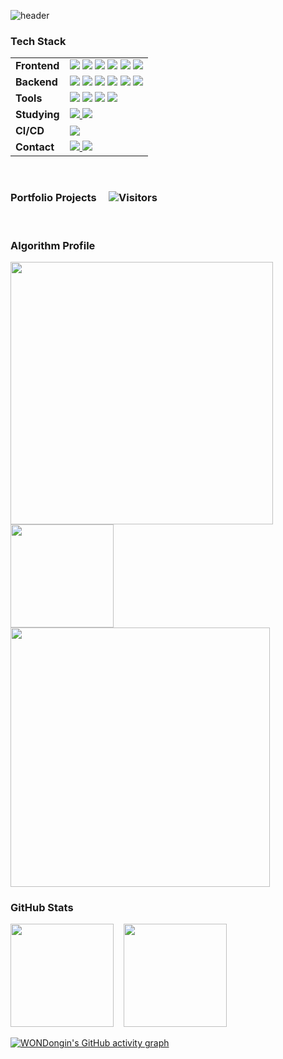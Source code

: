 ![header](https://capsule-render.vercel.app/api?type=waving&color=timeGradient&text=Welcome%20to%20Dongin`s%20GitHub%20:D&animation=twinkling&fontSize=35&fontAlignY=40&fontAlign=50&height=250)

### Tech Stack
<table>
  <tr>
    <td><strong>Frontend</strong></td>
    <td>
      <img src="https://img.shields.io/badge/React-48adff?style=for-the-badge">
      <img src="https://img.shields.io/badge/jQuery-48adff?style=for-the-badge">
      <img src="https://img.shields.io/badge/JavaScript-48adff?style=for-the-badge">
      <img src="https://img.shields.io/badge/JSP-48adff?style=for-the-badge">
      <img src="https://img.shields.io/badge/Sass-48adff?style=for-the-badge">
      <img src="https://img.shields.io/badge/GSAP-48adff?style=for-the-badge">
    </td>
  </tr>
  <tr>
    <td><strong>Backend</strong></td>
    <td>
      <img src="https://img.shields.io/badge/Java-4872ff?style=for-the-badge">
      <img src="https://img.shields.io/badge/JPA-4872ff?style=for-the-badge">
      <img src="https://img.shields.io/badge/Spring%20Boot-4872ff?style=for-the-badge">
      <img src="https://img.shields.io/badge/Spring%20Security-4872ff?style=for-the-badge">
      <img src="https://img.shields.io/badge/MySQL-4872ff?style=for-the-badge">
      <img src="https://img.shields.io/badge/QueryDSL-4872ff?style=for-the-badge">
    </td>
  </tr>
  <tr>
    <td><strong>Tools</strong></td>
    <td>
      <img src="https://img.shields.io/badge/Jira-5148ff?style=for-the-badge">
      <img src="https://img.shields.io/badge/GitHub%20Desktop-5148ff?style=for-the-badge">
      <img src="https://img.shields.io/badge/IntelliJ%20IDEA-5148ff?style=for-the-badge">
      <img src="https://img.shields.io/badge/VSCode-5148ff?style=for-the-badge">
    </td>
  </tr>
  <tr>
    <td><strong>Studying</strong></td>
    <td>
      <a href="https://www.acmicpc.net/user/bangsa100" target="_blank">
        <img src="https://img.shields.io/badge/Baekjoon-6b48ff?style=for-the-badge">
      </a>
      <a href="https://solved.ac/profile/bangsa100" target="_blank">
        <img src="https://img.shields.io/badge/Solved.ac-6b48ff?style=for-the-badge">
      </a>
    </td>
  </tr>
  <tr>
    <td><strong>CI/CD</strong></td>
    <td>
      <img src="https://img.shields.io/badge/GitHub%20Actions-9a48ff?style=for-the-badge">
    </td>
  </tr>
  <tr>
    <td><strong>Contact</strong></td>
    <td>
      <a href="https://dongin97.tistory.com/">
        <img src="https://img.shields.io/badge/Tistory-ce48ff?style=for-the-badge">
      </a>
      <a href="mailto:dongin971228@gmail.com">
        <img src="https://img.shields.io/badge/dongin971228@gmail.com-ce48ff?style=for-the-badge">
      </a>
    </td>
  </tr>
</table>
<br/>

### Portfolio Projects &nbsp;&nbsp;&nbsp;&nbsp;![Visitors](https://komarev.com/ghpvc/?username=WONDongin&label=Profile%20views&color=ff488f&style=flat)
<br/>

### Algorithm Profile
<a href="https://www.codewars.com/users/WONDongin">
  <img src="https://www.codewars.com/users/WONDongin/badges/large" width="420" />
</a><br/>
<a href="https://leetcode.com/WONDongin">
  <img src="https://leetcard.jacoblin.cool/WONDongin" height="165" />
</a><br/>
<a href="https://solved.ac/bangsa100">
  <img src="http://mazassumnida.wtf/api/v2/generate_badge?boj=bangsa100"  width="415"/>
</a>

### GitHub Stats 
<p align="left">
  <img src="https://github-readme-stats.vercel.app/api?username=WONDongin&show_icons=true&hide_title=true&theme=highcontrast" height="165">
  &nbsp;&nbsp;
  <img src="https://github-readme-stats.vercel.app/api/top-langs/?username=WONDongin&layout=compact&theme=highcontrast" height="165">
</p>

[![WONDongin's GitHub activity graph](https://github-readme-activity-graph.vercel.app/graph?username=WONDongin&theme=high-contrast)](https://github.com/ashutosh00710/github-readme-activity-graph)
<br/>
